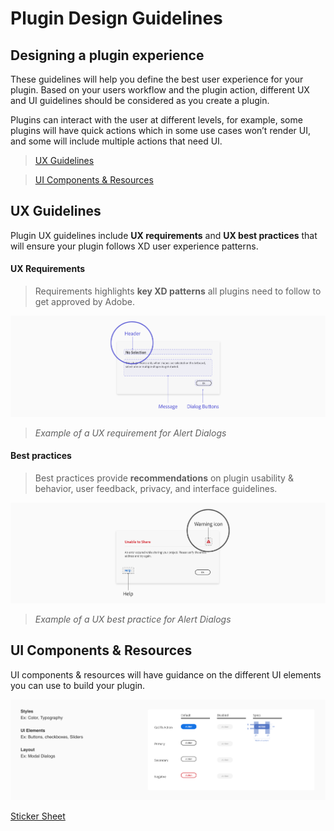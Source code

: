 # **Plugin Design Guidelines**


## Designing a plugin experience

These guidelines will help you define the best user experience for your plugin. Based on your users workflow and the plugin action, different UX and UI guidelines should be considered as you create a plugin.
 
Plugins can interact with the user at different levels, for example, some plugins will have quick actions which in some use cases won’t render UI, and some will include multiple actions that need UI. 


> [UX Guidelines](./ux_guidelines/index.md) 

> [UI Components & Resources](./ui_resources/index.md)


## UX Guidelines 
Plugin UX guidelines include **UX requirements** and **UX best practices** that will ensure your plugin follows XD user experience patterns. 

#### UX Requirements
> Requirements highlights **key XD patterns** all plugins need to follow to get approved by Adobe. 

![UX Requirement](ux_images/Requirement.png)
> _Example of a UX requirement for Alert Dialogs_

#### Best practices
> Best practices provide **recommendations** on plugin usability & behavior, user feedback, privacy, and interface guidelines. 

![UX Best Practice](ux_images/BestPractice.png)
> _Example of a UX best practice for Alert Dialogs_


## UI Components & Resources
 
UI components & resources will have guidance on the different UI elements you can use to build your plugin.

![UI Components](ux_images/Style_examples.png)

[Sticker Sheet](./ui_resources/Sticker_sheet.md)
